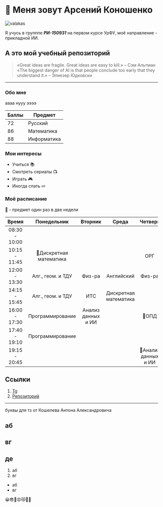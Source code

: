 # 👋 Меня зовут Арсений Коношенко
![valakas](https://i09.fotocdn.net/s217/b3b1d170b210780d/gallery_m/2952067488.jpg)

Я учусь в групппе _**РИ-150931**_ на первом курсе УрФУ, моё направление - прикладной ИИ.
## А это мой учебный репозиторий

> «Great ideas are fragile. Great ideas are easy to kill.» – Сэм Альтман  
> «The biggest danger of AI is that people conclude too early that they understand it.» – Элиезер Юдковски
---
### Обо мне
аааа нууу ээээ

| Баллы | Предмет     |
| ----- | ----------- |
| 72    | Русский     |
| 86    | Математика  |
| 88    | Информатика |

### Мои интересы
- Учиться 📚
- Смотреть сериалы 📺
- Играть 🎮
- Иногда спать 💤


### Моё расписание 
🔀 - предмет один раз в две недели

|     Время     |       Понедельник       |      Вторник       |         Среда         |       Четверг        | Пятница |  Суббота   |
| :-----------: | :---------------------: | :----------------: | :-------------------: | :------------------: | :-----: | :--------: |
| 08:30 - 10:00 |                         |                    |                       |                      |         | Математика |
| 10:15 - 11:45 | 🔀Дискретная математика |                    |                       |         ОРГ          |         | Математика |
| 12:00 - 13:30 |    Алг., геом. и ТДУ    |       Физ-ра       |      Английский       |        Физ-ра        |         | Математика |
| 14:15 - 15:45 |    Алг., геом. и ТДУ    |        ИТС         | Дискретная математика |                      |         |            |
| 16:00 - 17:30 |    Программирование     | Анализ данных и ИИ |                       |        🔀ОПД         |         |            |
| 17:40 - 19:10 |    Программирование     |                    |                       |                      |  🔀ИТС  |            |
| 19:15 - 20:45 |                         |                    |                       | 🔀Анализ данных и ИИ |         |            |

## Ссылки
1. [Tg](https://t.me/ctctctctk)
2. [Репозиторий](https://github.com/czczczt/urfu)

---
буквы для тз от Кошелева Антона Александровича
## аб
## вг
## де

1. аб
2. вг

- аб
- вг

😀😎🙏😡😻🙂💀